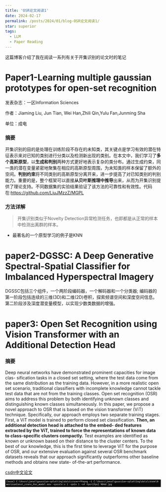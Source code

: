 ```yaml
---
title: 'OSR论文阅读1'
date: 2024-02-17
permalink: /posts/2024/01/blog-OSR论文阅读1/
star: superior
tags:
  - LLM
  - Paper Reading
---
```


这篇博客介绍了我在阅读一系列有关于开集识别的论文时的笔记

# Paper1-Learning multiple gaussian prototypes for open-set recognition 

发表杂志：一区Information Sciences

作者：Jiaming Liu, Jun Tian, Wei Han,Zhili Qin,Yulu Fan,Junming Sha

单位：成电


### 摘要
开集识别的目的是处理在训练阶段不存在的未知类，其关键点是学习有效的潜在特征表示来对已知的类别进行分类以及检测新出现的类别。在本文中，我们学习了**多个高斯原型**，以**生成和判别**两种方式更好地表示复杂的类分布。通过生成约束，同一类的潜在变量紧密地聚集在相应的高斯原型周围，为未知类的样本保留了额外的空间。**判别约束**将不同类别的高斯原型分离开来，进一步提高了对已知类别的判别能力。重要的是，整个框架可以直接**从贝叶斯推理中推导**出来，从而为开集识别提供了理论支持。不同数据集的实验结果验证了该方法的可靠性和有效性。代码在:https://github.com/LiuJMzzZ/MGPL

### 方法详解

> 开集识别类似于Novelty Detection异常检测任务，也即都是从正常的样本中检测出离群的样本。

* 最著名的一个原型学习的例子是KNN


# paper2-DGSSC: A Deep Generative Spectral-Spatial Classifier for Imbalanced Hyperspectral Imagery

DGSSC包括三个组件，一个两阶段编码器，一个解码器和一个分类器;
编码器的第一阶段包括连续的三维(3D)和二维(2D)卷积，探索频谱空间和深度空间信息。
第二阶段涉及深度潜变量模型，以实现少数类数据的增强。


# paper3: Open Set Recognition using Vision Transformer with an Additional Detection Head

### 摘要
Deep neural networks have demonstrated prominent capacities for image clas- sification tasks in a closed set setting, where the test data come from the same distribution as the training data. However, in a more realistic open set scenario, traditional classifiers with incomplete knowledge cannot tackle test data that are not from the training classes. Open set recognition (OSR) aims to address this problem by both identifying unknown classes and distinguishing known classes simultaneously. In this paper, we propose a novel approach to OSR that is based on the vision transformer (ViT) technique. Specifically, our approach employs two separate training stages. First, a ViT model is trained to perform closed set classification. **Then, an additional detection head is attached to the embed- ded features extracted by the ViT, trained to force the representations of known data to class-specific clusters compactly.** Test examples are identified as known or unknown based on their distance to the cluster centers. To the best of our knowledge, this is the first time to leverage ViT for the purpose of OSR, and our extensive evaluation against several OSR benchmark datasets reveals that our approach significantly outperforms other baseline methods and obtains new state- of-the-art performance.

[csdn中文论文](https://blog.csdn.net/pingguolou/article/details/125180506)

![OSR-Vit示意图](/images/blog/BlogOSR/image.png)